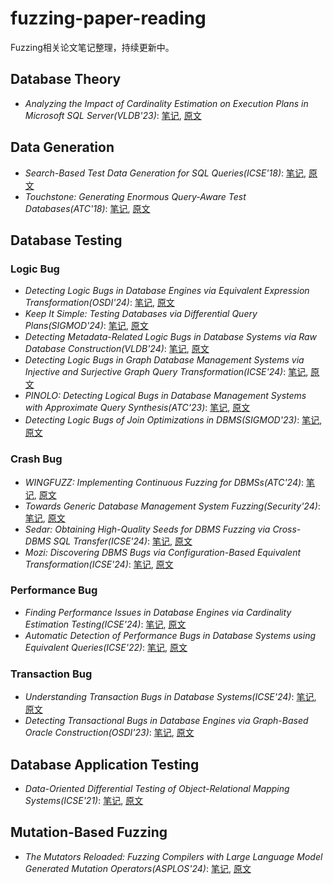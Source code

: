 # fuzzing-paper-reading

Fuzzing相关论文笔记整理，持续更新中。

## Database Theory

* *Analyzing the Impact of Cardinality Estimation on Execution Plans in Microsoft SQL Server(VLDB'23)*: [笔记](23paper/CE23.md), [原文](https://www.vldb.org/pvldb/vol16/p2871-dutt.pdf)

## Data Generation

* *Search-Based Test Data Generation for SQL Queries(ICSE'18)*: [笔记](previous/EvoSql18.md), [原文](https://dl.acm.org/doi/10.1145/3180155.3180202)
* *Touchstone: Generating Enormous Query-Aware Test Databases(ATC'18)*: [笔记](previous/TouchStone18.md), [原文](https://dl.acm.org/doi/10.5555/3277355.3277411)

## Database Testing

### Logic Bug

* *Detecting Logic Bugs in Database Engines via Equivalent Expression Transformation(OSDI'24)*: [笔记](24paper/EET24.md), [原文](https://jzuming.github.io/paper/osdi24-jiang.pdf)
* *Keep It Simple: Testing Databases via Differential Query Plans(SIGMOD'24)*:  [笔记](24paper/DQP24.md), [原文](https://bajinsheng.github.io/assets/pdf/dqp_sigmod24.pdf)
* *Detecting Metadata-Related Logic Bugs in Database Systems via Raw Database Construction(VLDB'24)*: [笔记](24paper/Radar24.md), [原文](https://dl.acm.org/doi/abs/10.14778/3659437.3659445)
* *Detecting Logic Bugs in Graph Database Management Systems via Injective and Surjective Graph Query Transformation(ICSE'24)*: [笔记](24paper/DetectLogic24.md), [原文](https://yuanchengjiang.github.io/docs/GraphGenie-ICSE24.pdf)
* *PINOLO: Detecting Logical Bugs in Database Management Systems with Approximate Query Synthesis(ATC'23)*: [笔记](23paper/Pinolo23.md), [原文](https://wcphkust.github.io/publications/ATC2023.pdf)
* *Detecting Logic Bugs of Join Optimizations in DBMS(SIGMOD'23)*: [笔记](23paper/TQS23.md), [原文](https://dl.acm.org/doi/10.1145/3588909)

### Crash Bug

* *WINGFUZZ: Implementing Continuous Fuzzing for DBMSs(ATC'24)*: [笔记](24paper/Wing24.md), [原文](http://www.wingtecher.com/themes/WingTecherResearch/assets/papers/paper_from_24/WingFuzz_ATC24.pdf)
* *Towards Generic Database Management System Fuzzing(Security'24)*: [笔记](24paper/Buzz24.md), [原文](https://www.usenix.org/system/files/sec24summer-prepub-7-yang-yupeng.pdf)
* *Sedar: Obtaining High-Quality Seeds for DBMS Fuzzing via Cross-DBMS SQL Transfer(ICSE'24)*: [笔记](24paper/Sedar24.md), [原文](http://www.wingtecher.com/themes/WingTecherResearch/assets/papers/paper_from_24/Sedar_ICSE24.pdf)
* *Mozi: Discovering DBMS Bugs via Configuration-Based Equivalent Transformation(ICSE'24)*: [笔记](24paper/Mozi24.md), [原文](http://www.wingtecher.com/themes/WingTecherResearch/assets/papers/paper_from_24/MOZI_ICSE24.pdf)

### Performance Bug

* *Finding Performance Issues in Database Engines via Cardinality Estimation Testing(ICSE'24)*: [笔记](24paper/FindPer24.md), [原文](https://arxiv.org/abs/2306.00355)
* *Automatic Detection of Performance Bugs in Database Systems using Equivalent Queries(ICSE'22)*: [笔记](previous/AMOEBA22.md), [原文](https://ieeexplore.ieee.org/document/9793961/)

### Transaction Bug

* *Understanding Transaction Bugs in Database Systems(ICSE'24)*: [笔记](24paper/TXBug.md), [原文](https://dl.acm.org/doi/10.1145/3597503.3639207)
* *Detecting Transactional Bugs in Database Engines via Graph-Based Oracle Construction(OSDI'23)*: [笔记](23paper/DetectTrans23.md), [原文](https://www.usenix.org/system/files/osdi23-jiang.pdf)

## Database Application Testing

* *Data-Oriented Differential Testing of Object-Relational Mapping Systems(ICSE'21)*: [笔记](previous/CYN21.md), [原文](https://ieeexplore.ieee.org/document/9401963)

## Mutation-Based Fuzzing

* *The Mutators Reloaded: Fuzzing Compilers with Large Language Model Generated Mutation Operators(ASPLOS'24)*: [笔记](24paper/Meta24.md), [原文](https://connglli.github.io/pdfs/metamut_asplos24.pdf)
